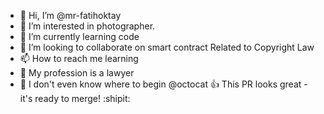 - 👋 Hi, I’m @mr-fatihoktay
- 👀 I’m interested in photographer.
- 🌱 I’m currently learning code
- 💞️ I’m looking to collaborate on smart contract Related to Copyright Law
- 📫 How to reach me learning
- 💞️ My profession is a lawyer
- 📂 I don't even know where to begin
@octocat :+1: This PR looks great - it's ready to merge! :shipit:
